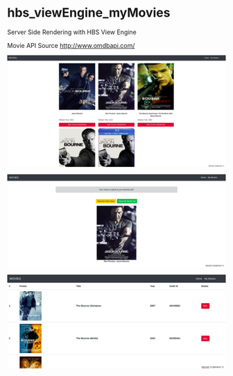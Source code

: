 # hbs_viewEngine_myMovies

Server Side Rendering with HBS View Engine 

Movie API Source http://www.omdbapi.com/

![](images/searchresults.png)

![](images/addedtofavorite.png)

![](images/mymovieslist.png)
